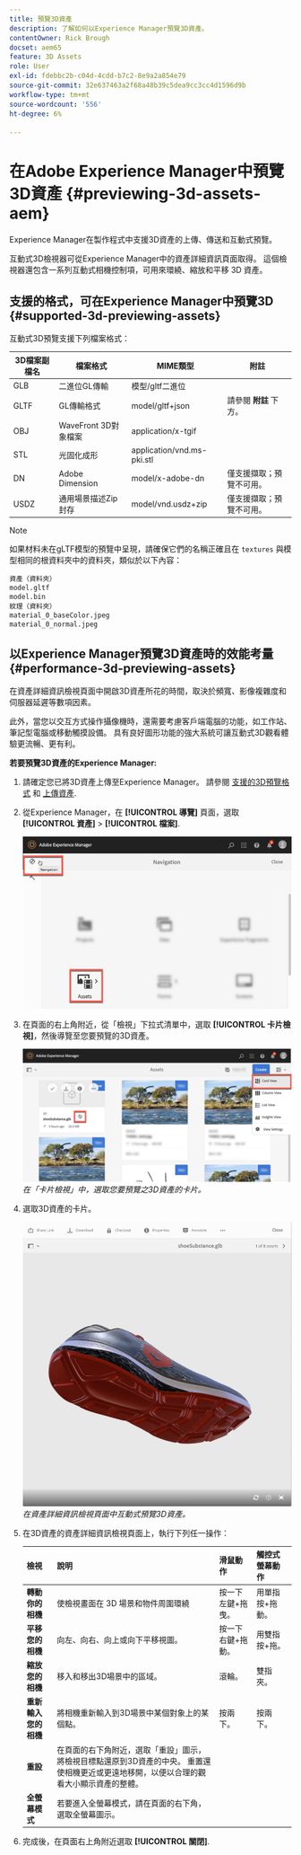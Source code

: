 ```yaml
---
title: 預覽3D資產
description: 了解如何以Experience Manager預覽3D資產。
contentOwner: Rick Brough
docset: aem65
feature: 3D Assets
role: User
exl-id: fdebbc2b-c04d-4cdd-b7c2-8e9a2a854e79
source-git-commit: 32e637463a2f68a48b39c5dea9cc3cc4d1596d9b
workflow-type: tm+mt
source-wordcount: '556'
ht-degree: 6%

---
```


# 在Adobe Experience Manager中預覽3D資產 {#previewing-3d-assets-aem}

Experience Manager在製作程式中支援3D資產的上傳、傳送和互動式預覽。

互動式3D檢視器可從Experience Manager中的資產詳細資訊頁面取得。 這個檢視器還包含一系列互動式相機控制項，可用來環繞、縮放和平移 3D 資產。

<!-- See also [Working with 3D assets in Dynamic Media](/help/assets/assets-3d.md). -->

## 支援的格式，可在Experience Manager中預覽3D {#supported-3d-previewing-assets}

互動式3D預覽支援下列檔案格式：

| 3D檔案副檔名 | 檔案格式 | MIME類型 | 附註 |
|---|---|---|---|
| GLB | 二進位GL傳輸 | 模型/gltf二進位 |  |
| GLTF | GL傳輸格式 | model/gltf+json | 請參閱 **附註** 下方。 |
| OBJ | WaveFront 3D對象檔案 | application/x-tgif |  |
| STL | 光固化成形 | application/vnd.ms-pki.stl |  |
| DN | Adobe Dimension | model/x-adobe-dn | 僅支援擷取；預覽不可用。 |
| USDZ | 通用場景描述Zip封存 | model/vnd.usdz+zip | 僅支援擷取；預覽不可用。 |

>[!NOTE]
>
>如果材料未在gLTF模型的預覽中呈現，請確保它們的名稱正確且在 `textures` 與模型相同的根資料夾中的資料夾，類似於以下內容：

    資產（資料夾）
    model.gltf
    model.bin
    紋理（資料夾）
    material_0_baseColor.jpeg
    material_0_normal.jpeg

## 以Experience Manager預覽3D資產時的效能考量{#performance-3d-previewing-assets}

在資產詳細資訊檢視頁面中開啟3D資產所花的時間，取決於頻寬、影像複雜度和伺服器延遲等數項因素。

此外，當您以交互方式操作攝像機時，還需要考慮客戶端電腦的功能，如工作站、筆記型電腦或移動觸摸設備。 具有良好圖形功能的強大系統可讓互動式3D觀看體驗更流暢、更有利。

**若要預覽3D資產的Experience Manager:**

1. 請確定您已將3D資產上傳至Experience Manager。
請參閱 [支援的3D預覽格式](#supported-3d-previewing-assets) 和 [上傳資產](/help/assets/manage-assets.md#uploading-assets).
1. 從Experience Manager，在 **[!UICONTROL 導覽]** 頁面，選取 **[!UICONTROL 資產]** > **[!UICONTROL 檔案]**.

   ![導覽頁面](/help/assets/assets-dm/navigation-assets.png)

1. 在頁面的右上角附近，從「檢視」下拉式清單中，選取 **[!UICONTROL 卡片檢視]**，然後導覽至您要預覽的3D資產。

   ![3D卡選擇](/help/assets/assets-dm/3d-card-select.png)
   _在「卡片檢視」中，選取您要預覽之3D資產的卡片。_

1. 選取3D資產的卡片。

   ![互動式3D預覽](/help/assets/assets-dm/3d-preview.png)
   _在資產詳細資訊檢視頁面中互動式預覽3D資產。_
1. 在3D資產的資產詳細資訊檢視頁面上，執行下列任一操作：

   | 檢視 | 說明 | 滑鼠動作 | 觸控式螢幕動作 |
   | --- | --- | --- | --- |
   | **轉動你的相機** | 使檢視畫面在 3D 場景和物件周圍環繞 | 按一下左鍵+拖曳。 | 用單指按+拖動。 |
   | **平移您的相機** | 向左、向右、向上或向下平移視圖。 | 按一下右鍵+拖動。 | 用雙指按+拖。 |
   | **縮放您的相機** | 移入和移出3D場景中的區域。 | 滾輪。 | 雙指夾。 |
   | **重新輸入您的相機** | 將相機重新輸入到3D場景中某個對象上的某個點。 | 按兩下。 | 按兩下。 |
   | **重設** | 在頁面的右下角附近，選取「重設」圖示，將檢視目標點還原到3D資產的中央。 重置還使相機更近或更遠地移開，以便以合理的觀看大小顯示資產的整體。 |  |  |
   | **全螢幕模式** | 若要進入全螢幕模式，請在頁面的右下角，選取全螢幕圖示。 |  |  |

1. 完成後，在頁面右上角附近選取 **[!UICONTROL 關閉]**.
